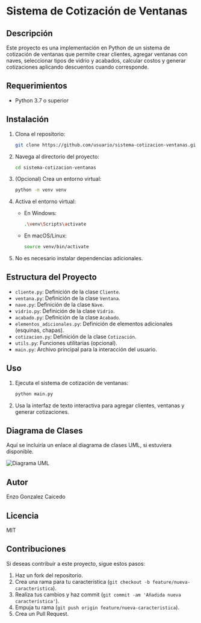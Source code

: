 # Sistema de Cotización de Ventanas

## Descripción

Este proyecto es una implementación en Python de un sistema de cotización de ventanas que permite crear clientes, agregar ventanas con naves, seleccionar tipos de vidrio y acabados, calcular costos y generar cotizaciones aplicando descuentos cuando corresponde.

## Requerimientos

- Python 3.7 o superior

## Instalación

1. Clona el repositorio:

    ```bash
    git clone https://github.com/usuario/sistema-cotizacion-ventanas.git
    ```

2. Navega al directorio del proyecto:

    ```bash
    cd sistema-cotizacion-ventanas
    ```

3. (Opcional) Crea un entorno virtual:

    ```bash
    python -m venv venv
    ```

4. Activa el entorno virtual:

    - En Windows:

      ```bash
      .\venv\Scripts\activate
      ```

    - En macOS/Linux:

      ```bash
      source venv/bin/activate
      ```

5. No es necesario instalar dependencias adicionales.

## Estructura del Proyecto

- `cliente.py`: Definición de la clase `Cliente`.
- `ventana.py`: Definición de la clase `Ventana`.
- `nave.py`: Definición de la clase `Nave`.
- `vidrio.py`: Definición de la clase `Vidrio`.
- `acabado.py`: Definición de la clase `Acabado`.
- `elementos_adicionales.py`: Definición de elementos adicionales (esquinas, chapas).
- `cotizacion.py`: Definición de la clase `Cotización`.
- `utils.py`: Funciones utilitarias (opcional).
- `main.py`: Archivo principal para la interacción del usuario.

## Uso

1. Ejecuta el sistema de cotización de ventanas:

    ```bash
    python main.py
    ```

2. Usa la interfaz de texto interactiva para agregar clientes, ventanas y generar cotizaciones.

## Diagrama de Clases

Aquí se incluiría un enlace al diagrama de clases UML, si estuviera disponible.

![Diagrama UML](imagenes/Cotizacion.png)

## Autor

Enzo Gonzalez Caicedo

## Licencia

MIT

## Contribuciones

Si deseas contribuir a este proyecto, sigue estos pasos:

1. Haz un fork del repositorio.
2. Crea una rama para tu característica (`git checkout -b feature/nueva-caracteristica`).
3. Realiza tus cambios y haz commit (`git commit -am 'Añadida nueva característica'`).
4. Empuja tu rama (`git push origin feature/nueva-caracteristica`).
5. Crea un Pull Request.
